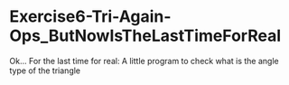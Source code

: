 # Exercise6-Tri-Again-Ops_ButNowIsTheLastTimeForReal
Ok... For the last time for real: A little program to check what is the angle type of the triangle

